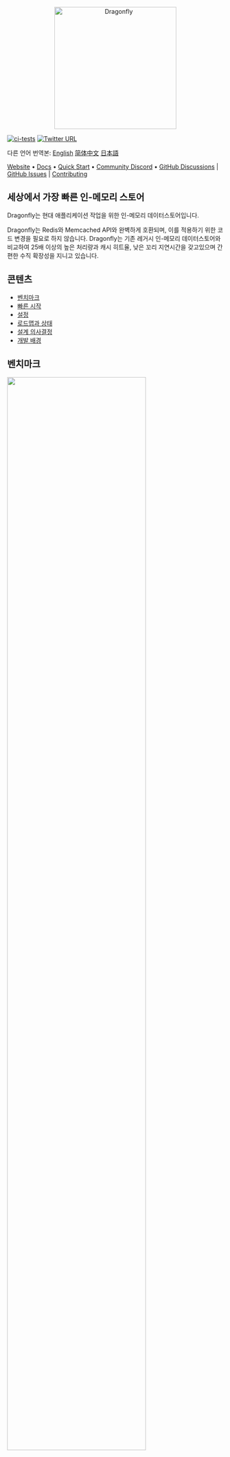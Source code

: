 <p align="center">
  <a href="https://dragonflydb.io">
    <img  src="/.github/images/logo-full.svg"
      width="284" border="0" alt="Dragonfly">
  </a>
</p>

[![ci-tests](https://github.com/dragonflydb/dragonfly/actions/workflows/ci.yml/badge.svg)](https://github.com/dragonflydb/dragonfly/actions/workflows/ci.yml) [![Twitter URL](https://img.shields.io/twitter/follow/dragonflydbio?style=social)](https://twitter.com/dragonflydbio)

다른 언어 번역본:  [English](README.zh-CN.md) [简体中文](README.zh-CN.md) [日本語](README.ja-JP.md)

[Website](https://www.dragonflydb.io/) • [Docs](https://dragonflydb.io/docs) • [Quick Start](https://www.dragonflydb.io/docs/getting-started) • [Community Discord](https://discord.gg/HsPjXGVH85) • [GitHub Discussions](https://github.com/dragonflydb/dragonfly/discussions) | [GitHub Issues](https://github.com/dragonflydb/dragonfly/issues) | [Contributing](https://github.com/dragonflydb/dragonfly/blob/main/CONTRIBUTING.md)

## 세상에서 가장 빠른 인-메모리 스토어

Dragonfly는 현대 애플리케이션 작업을 위한 인-메모리 데이터스토어입니다.

Dragonfly는 Redis와 Memcached API와 완벽하게 호환되며, 이를 적용하기 위한 코드 변경을 필요로 하지 않습니다. Dragonfly는 기존 레거시 인-메모리 데이터스토어와 비교하여 25배 이상의 높은 처리량과 캐시 히트율, 낮은 꼬리 지연시간을 갖고있으며 간편한 수직 확장성을 지니고 있습니다.

## 콘텐츠

- [벤치마크](#benchmarks)
- [빠른 시작](https://github.com/dragonflydb/dragonfly/tree/main/docs/quick-start)
- [설정](#configuration)
- [로드맵과 상태](#roadmap-status)
- [설계 의사결정](#design-decisions)
- [개발 배경](#background)

## <a name="benchmarks"><a/>벤치마크

<img src="http://static.dragonflydb.io/repo-assets/aws-throughput.svg" width="80%" border="0"/>

벤치마크에 따르면, Dragonfly는 레디스와 비교하여 처리량이 25배이상 증가하였고, c6gn.16xlarge 인스턴스에서 3.8M QPS를 돌파하였음을 보여줍니다.

Dragonfly의 피크 처리량에서의 99퍼센트 지연 시간 지표:

| op    | r6g   | c6gn  | c7g   |
|-------|-------|-------|-------|
| set   | 0.8ms | 1ms   | 1ms   |
| get   | 0.9ms | 0.9ms | 0.8ms |
| setex | 0.9ms | 1.1ms | 1.3ms |

*모든 벤치마크는 서버 및 인스턴스 유형별로 조정된 스레드 수를 사용하여 `memtier_benchmark`(아래를 참고) 수행되었습니다. `memtier`는 별도의 c6gn.16xlarge 머신에서 실행되었습니다. 저희는 테스트 종료 이후에도 유효하게 유지되도록 보장하기 위해 SETEX 벤치마크의 만료 시간을 500으로 설정하였습니다.*

```bash
  memtier_benchmark --ratio ... -t <threads> -c 30 -n 200000 --distinct-client-seed -d 256 \
     --expiry-range=...
```

파이프라인 모드에서 `--pipeline=30`은 Dragonfly가 SET 연산으로 **10M QPS**, GET 연산으로 **15M QPS**에 도달할 수 있음을 나타냅니다.

### Dragonfly vs. Memcached

저희는 AWS의 c6gn.16xlarge 인스턴스에서 Dragonfly와 Memcached를 비교하는 작업을 수행했습니다.

비슷한 지연시간을 가진 상황에서, Dragonfly의 처리량은 쓰기 및 읽기 작업 모두에서 Memcached보다 성능이 뛰어났습니다. 쓰기 작업에서는 [Memcached의 쓰기 경로](docs/memcached_benchmark.md)에서의 경합으로 인하여 Dragonfly가 보다 적은 지연시간을 보였다는 점이 입증되었습니다.

#### SET 벤치마크

| Server    | QPS(thousands qps) | latency 99% | 99.9%   |
|:---------:|:------------------:|:-----------:|:-------:|
| Dragonfly |  🟩 3844           |🟩 0.9ms     | 🟩 2.4ms |
| Memcached |   806              |   1.6ms     | 3.2ms    |

#### GET 벤치마크

| Server    | QPS(thousands qps) | latency 99% | 99.9%   |
|-----------|:------------------:|:-----------:|:-------:|
| Dragonfly | 🟩 3717            |   1ms       | 2.4ms   |
| Memcached |   2100             |  🟩 0.34ms  | 🟩 0.6ms |

Memcached는 읽기 벤치마크의 지연 시간은 적었지만, 처리량도 낮았습니다.

### 메모리 효율

메모리 효율을 테스트하기 위해서, 저희는 `debug populate 5000000 key 1024` 명령어를 활용하여 Dragonfly와 Redis에 ~5GB 정도의 데이터를 채운 후, `memtier` 를 통하여 업데이트 트래픽을 전송한 후, `bgsave` 명령을 통하여 스냅샷을 시작했습니다.

이 그림은 메모리 효율 측면에서 각 서버가 어떻게 동작했는지 보여줍니다.

<img src="http://static.dragonflydb.io/repo-assets/bgsave-memusage.svg" width="70%" border="0"/>

Dragonfly는 유휴 상태에서 Redis보다 메모리 효율이 30% 더 좋았으며, 스냅샷 단계에서 메모리 사용량이 눈에 띄게 증가하지 않았습니다. Redis는 고점에서 Dragonfly에 비해 메모리 사용량이 약 3배 증가하였습니다.

Dragonfly는 스냅샷 단계를 몇 초안에 더 빨리 마쳤습니다.

Dragonfly의 메모리 효율에 대한 정보가 더 필요하시다면, 저희의 [Dastable 문서](/docs/dashtable.md)를 참고하시기 바랍니다.


## <a name="configuration"><a/>설정

Dragonfly는 적용 가능한 Redis 인수를 지원합니다. 예를 들면, `dragonfly --requirepass=foo --bind localhost`와 같은 명령어를 사용할 수 있습니다.

Dragonfly는 현재 아래와 같은 Redis 인수들을 지원합니다 :
  * `port`: Redis 연결 포트 (`기본값: 6379`).
  * `bind`: `localhost`를 사용하여 로컬호스트 연결만 허용하거나 공용 IP 주소를 사용하여 해당 IP 주소에 연결을 허용합니다.(즉, 외부에서도 가능)
  * `requirepass`: AUTH 인증을 위한 패스워드 (`기본값: ""`).
  * `maxmemory`: 데이터베이스에서 사용하는 최대 메모리 제한(사람이 읽을 수 있는 바이트 단위) (`기본값: 0`). `maxmemory` 의 값이 `0` 이면 프로그램이 최대 메모리 사용량을 자동으로 결정합니다.
  * `dir`: Dragonfly Docker는 스냅샷을 위해 기본적으로 `/data` 폴더를 사용하고, CLI은 `""`을 사용합니다. Docker 옵션인 `-v` 을 통해서 호스트 폴더에 매핑할 수 있습니다.
  * `dbfilename`: 저장하고 불러올 데이터베이스 파일 이름 (`기본값: dump`).

아래는 Dragonfly 전용 인수 입니다 :
  * `memcached_port`: Memcached 호환 API를 위한 포트 (`기본값: disabled`).
  * `keys_output_limit`: `keys` 명령을 통해 반환 되는 최대 키의 수 (`기본값: 8192`). `keys` 명령은 위험하기 때문에, 너무 많은 키를 가져올 때 메모리 사용량이 급증하지 않도록 결과를 해당 인수만큼 잘라냅니다.
  * `dbnum`: `select` 명령에 대해 지원되는 최대 데이터베이스 수.
  * `cache_mode`: 아래의 섹션 [새로운 캐시 설계](#novel-cache-design)을 참고해주시기 바랍니다.
  * `hz`: 키가 만료되었는지를 판단하는 빈도(`기본값: 100`). 낮은 빈도는 키 방출이 느려지는 대신, 유휴 상태일 때 CPU 사용량을 줄입니다.
  * `primary_port_http_enabled`: `true` 인 경우 HTTP 콘솔로 메인 TCP 포트 접근을 허용합니다. (`기본값: true`).
  * `admin_port`: 할당된 포트에서 관리자 콘솔 접근을 활성화합니다. (`기본값: disabled`). HTTP와 RESP 프로토콜 모두를 지원합니다.
  * `admin_bind`: 주어진 주소에 관리자 콘솔 TCP 연결을 바인딩합니다. (`기본값: any`). HTTP와 RESP 프로토콜 모두를 지원합니다.
  * `admin_nopass`: 할당된 포트에 대해서 인증 토큰 없이 관리자 콘솔 접근을 활성화합니다. (`default: false`). HTTP와 RESP 프로토콜 모두를 지원합니다.
  * `cluster_mode`: 클러스터 모드가 지원됩니다. (`기본값: ""`). 현재는`emulated` 만 지원합니다.
  * `cluster_announce_ip`: 클러스터 명령을 클라이언트에게 알리는 IP 주소.


### 주요 옵션을 활용한 실행 스크립트 예시:

```bash
./dragonfly-x86_64 --logtostderr --requirepass=youshallnotpass --cache_mode=true -dbnum 1 --bind localhost --port 6379  --maxmemory=12gb --keys_output_limit=12288 --dbfilename dump.rdb
```

인수들은 `dragonfly --flagfile <filename>`을 실행하여 설정 파일을 통해서도 전달할 수 있습니다. 전달될 파일은 각 줄에 키-값 형태의 플래그 나열 하기위해 등호를 사용합니다.

로그 관리나 TLS 지원과 같은 추가 옵션을 확인하고 싶다면, `dragonfly --help` 를 실행해보시길 바랍니다.

## <a name="roadmap-status"><a/>로드맵과 상태

Dragonfly는 현재 ~185개의 Redis 명령어들과 `cas` 뿐만 아니라 모든 Memcached 명령어를 지원합니다. 이는 거의 Redis 5 API와 동등하며, Dragonfly의 다음 마일스톤은 기본 기능 을 안정화하고 복제 API를 구현하는 것입니다. 아직 구현되지 않은 필요한 명령가 있다면, 이슈를 오픈해주세요.

Draginfly 고유 복제기능을 위해, 저희는 몇 배 높은 속도를 지원할 수 있는 분산 로그 형식을 설계하고 있습니다.

복제 기능을 추가한 뒤에 저희는 Redis 3-6 API에 해당되는 누락 명령어들을 계속 추가할 예정입니다.

Dragonfly에 의해 현재 지원되는 명령어를 확인하기 위해서 [명령어 레퍼런스](https://dragonflydb.io/docs/category/command-reference)를 참고해주시기 바랍니다.

## <a name="design-decisions"><a/>설계 의사결정

### 새로운 캐시 설계

Dragonfly는 단순하고 메모리 효율적인 단일, 통합, 적응형 캐싱 알고리즘을 제공합니다.

`--cache_mode=true` 플래그를 전달하여 캐싱 모드를 활성화할 수 있습니다. 이 모드가 활성화되면, Dragonfly는 `maxmemory` 한도에 가까워질 때만, 미래에 재사용 될 가능성이 가장 낮은 항목을 방출합니다.

### 상대적인 정확성을 가진 만료 기한

만료 범위는 약 ~4년으로 제한됩니다.

밀리초 단위의 정밀한 만료 기한(PEXPIRE, PSETEX, 등)은 **134217727ms (대략 37 시간) 보다 큰 기한에 대해** 가장 가까운 초로 반올림됩니다. 이는 0.001% 미만의 오차를 가지며, 큰 범위에 대해 적용될 때는 수용 가능한 수준입니다. 만약 이런 방식이 사용사례에 적합하지 않다면, 문의를 주시거나 해당 사용사례를 설명하는 이슈를 오픈해주세요.

Dragonfly와 Redis의 만료 기한에 대한 구현의 차이는 [여기서 확인하실 수 있습니다](docs/differences.md).

### 네이티브 HTTP 콘솔과 Prometheus 호환 매트릭

기본적으로, Dragonfly는 메인 TCP 포트(6379)에 HTTP 접근을 허용합니다. 즉, Redis 프로토콜과 HTTP 프로토콜 모두를 통해 Dragonfly에 연결할 수 있습니다. - 서버는 연결 초기화 과정에서 프로토콜을 자동으로 인식합니다. 웹 브라우저를 통하여 시도해보시기 바랍니다. 현재 HTTP 접근은 많은 정보를 제공하지 않지만, 유용한 디버깅 및 관리 정보를 향후 추가할 예정입니다.

`:6379/metrics` 에 접근하게 되면, Prometheus 호환 매트릭을 확인할 수 있습니다.

Prometheus에서 내보내는 매트릭들은 Grafana 대시보드와 호환됩니다. 자세한 내용은 [여기](tools/local/monitoring/grafana/provisioning/dashboards/dashboard.json)를 참조해주세요.

중요! HTTP 노솔은 안전한 네트워크 내에서 접근하도록 설계되었습니다. Dragonfly의 TCP 포트를 외부로 노출한다면, `--http_admin_console=false` 혹은 `--nohttp_admin_console`과 같은 인수를 활용하여 콘솔을 비활성화하는 것을 조언해드립니다.


## <a name="background"><a/>개발배경

Dragonfly는 2022년에 인-메모리 데이터스토어를 설계한다면 어땠을까에 대한 실험으로 시작되었습니다. 클라우드 회사에서 근무한 엔지니어 및 메모리 스토어 사용자의 경험을 바탕으로, 저희는 Dragonfly에 핵심적인 두 가지 핵심 특성을 보존해야함을 알았습니다: 모든 작업에 대한 원자성 보장과 매우 높은 처리량에 대한 밀리초 이하의 낮은 지연 시간을 보장하는 것이었습니다.

첫 번째 문제는 오늘날 퍼블릭 클라우드 환경에서 사용 가능한 서버를 사용하여 CPU, 메모리 및 I/O 자원을 어떻게 최대한 활용할 수 있을지였습니다. 이 문제를 해결하기 위해 저희는 [비공유 아키텍처(Shared Nothing Architecture)](https://en.wikipedia.org/wiki/Shared-nothing_architecture)를 사용했습니다. 이는 저희가 메모리 스토어의 각 스레드 사이의 키 공간을 분할할 수 있게하였습니다. 이를 통해 각 스레드들은 그들의 딕셔너리 데이터들의 조각을 관리할 수 있게 되었습니다. 저희는 이 조각들을 "샤드(shards)"라 불렀습니다. 비공유 아키텍처에 대한 스레드 및 I/O 관리를 위한 라이브러리는 [여기](https://github.com/romange/helio)에서 오픈소스로 제공됩니다.

멀티-키 작업에 대한 원자성 보장을 위해, Dragonfly의 트랜잭션 프레임워크를 개발하기 위해 저희는 최근 학계의 연구 발전을 활용했고 ["VLL: a lock manager redesign for main memory database systems”](https://www.cs.umd.edu/~abadi/papers/vldbj-vll.pdf) 논문을 채택했습니다. 비공유 아키텍처와 VLL의 선택은 우리가 뮤텍스나 스핀락을 사용하지 않고도 원자적 멀티-키 작업을 구성할 수 있게 했습니다.
이것은 저희의 PoC에 있어서 주요한 마일스톤이었고, 그 성능은 다른 상용 및 오픈소스 솔루션보다 성능이 뛰어났습니다.

두 번째 문제는 새로운 저장소를 위하여 더 효율적인 데이터 구조를 설계하는 것이었습니다. 이 목표를 달성하기 위해서 저희는 핵심 해시테이블 구조를 ["Dash: Scalable Hashing on Persistent Memory"](https://arxiv.org/pdf/2003.07302.pdf) 논문을 기반으로 작업했습니다. 이 논문은 영속적인 메모리 도메인을 중심으로 다루며, 이는 메인-메모리 저장소와 직접적인 연관관계는 없었습니다. 하지만 여전히 저희 문제를 해결하기 위해서 가장 적합했습니다. 해당 논문의 제안된 해시테이블 설계는 저희가 레디스 딕셔너리에 표현된 두 가지 특별한 특성을 유지 가능하게 해줬습니다: 데이터스토어 확장 중 증분 해싱 기능과 상태 없는 스캔 작업을 사용하여 변화하는 딕셔너리를 순회하는 능력이었습니다. 이 두 가지 속성 외에도 Dash는 CPU와 메모리 사용에서 더 효율적입니다. 저희는 다음과 같은 기능들로 더욱 혁신할 수 있었습니다:
 * TTL 레코드에 대한 효율적인 만료 처리
 * LRU와 LFU 같은 다른 캐시 전략보다 더 높은 히트율을 달성하는 새로운 캐시 방출 알고리즘과 **제로 메모리 오버헤드**.
 * 새로운 **fork-less** 스냅샷 알고리즘.

저희는 Dragonfly의 기반을 구축하고 성능에 만족하게 되었을 때, Redis와 Memcached의 기능을 구현하기 시작했습니다. 저희는 약 185개의 Redis 명령(대략적으로 Redis 5.0 API와 동등)과 13개의 Memecached 명령을 구현했습니다.

마지막으로, <br>
<em>저희의 임무는 최신 하드웨어 발전을 활용하는 클라우드 작업을 위한 멋진 설계와 초고속 처리량 그리고 비용효율적인 인-메모리 데이터스토어를 만드는 것입니다. 저희는 현재 솔루션의 제품 API들이나 제안을 유지하면서 당면 과제를 해결하고자 합니다.
</em>
